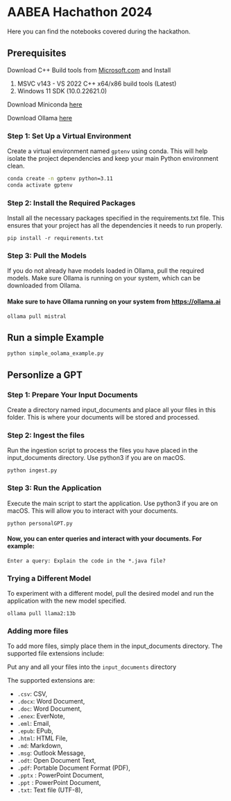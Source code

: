 # AABEA Hachathon 2024

Here you can find the notebooks covered during the hackathon.

## Prerequisites

Download C++ Build tools from [Microsoft.com](https://visualstudio.microsoft.com/visual-cpp-build-tools/) and Install 
1) MSVC v143 - VS 2022 C++ x64/x86 build tools (Latest)
2) Windows 11 SDK (10.0.22621.0)

Download Miniconda [here](https://docs.anaconda.com/miniconda/miniconda-install/)

Download Ollama [here](https://ollama.com/download)


### Step 1: Set Up a Virtual Environment
Create a virtual environment named `gptenv` using conda. This will help isolate the project dependencies and keep your main Python environment clean.
```sh
conda create -n gptenv python=3.11
conda activate gptenv
```

### Step 2: Install the Required Packages
Install all the necessary packages specified in the requirements.txt file. This ensures that your project has all the dependencies it needs to run properly.

```
pip install -r requirements.txt
```

### Step 3:  Pull the Models
If you do not already have models loaded in Ollama, pull the required models. Make sure Ollama is running on your system, which can be downloaded from Ollama.
#### Make sure to have Ollama running on your system from https://ollama.ai
```
ollama pull mistral
```

## Run a simple Example
```commandline
python simple_oolama_example.py
```

## Personlize a GPT 

### Step 1: Prepare Your Input Documents
Create a directory named input_documents and place all your files in this folder. This is where your documents will be stored and processed.


### Step 2: Ingest the files 
Run the ingestion script to process the files you have placed in the input_documents directory. Use python3 if you are on macOS.

```
python ingest.py
```


### Step 3: Run the Application
Execute the main script to start the application. Use python3 if you are on macOS. This will allow you to interact with your documents.
```
python personalGPT.py
```

#### Now, you can enter queries and interact with your documents. For example:
```
Enter a query: Explain the code in the *.java file?
```

### Trying a Different Model
To experiment with a different model, pull the desired model and run the application with the new model specified.
```
ollama pull llama2:13b
```

### Adding more files
To add more files, simply place them in the input_documents directory. The supported file extensions include:

Put any and all your files into the `input_documents` directory

The supported extensions are:

- `.csv`: CSV,
- `.docx`: Word Document,
- `.doc`: Word Document,
- `.enex`: EverNote,
- `.eml`: Email,
- `.epub`: EPub,
- `.html`: HTML File,
- `.md`: Markdown,
- `.msg`: Outlook Message,
- `.odt`: Open Document Text,
- `.pdf`: Portable Document Format (PDF),
- `.pptx` : PowerPoint Document,
- `.ppt` : PowerPoint Document,
- `.txt`: Text file (UTF-8),